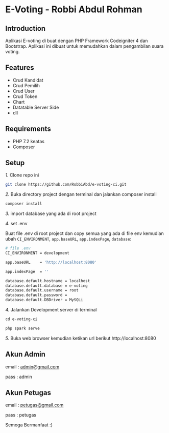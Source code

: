 # E-Voting - Robbi Abdul Rohman

Introduction
------------

Aplikasi E-voting di buat dengan PHP Framework Codeigniter 4 dan Bootstrap. Aplikasi ini dibuat untuk memudahkan dalam pengambilan suara voting.

Features
--------

- Crud Kandidat
- Crud Pemilih
- Crud User
- Crud Token
- Chart
- Datatable Server Side
- dll

Requirements
--------

- PHP 7.2 keatas
- Composer

Setup
--------

*1.* Clone repo ini

```bash
git clone https://github.com/RobbiAbd/e-voting-ci.git
```

*2.* Buka directory project dengan terminal dan jalankan composer install
```bash
composer install
```

*3.* import database yang ada di root project

*4.* set .env

Buat file .env di root project dan copy semua yang ada di file env kemudian ubah `CI_ENVIRONMENT`, `app.baseURL`, `app.indexPage`,  `database`:

```bash
# file .env
CI_ENVIRONMENT = development

app.baseURL    = 'http://localhost:8080'

app.indexPage  = ''

database.default.hostname = localhost
database.default.database = e-voting
database.default.username = root
database.default.password = 
database.default.DBDriver = MySQLi
```

*4.* Jalankan Development server di terminal

```php
cd e-voting-ci

php spark serve
```

*5.* Buka web browser kemudian ketikan url berikut http://localhost:8080

Akun Admin
--------
email : admin@gmail.com

pass  : admin


Akun Petugas
--------
email : petugas@gmail.com

pass  : petugas


Semoga Bermanfaat :)